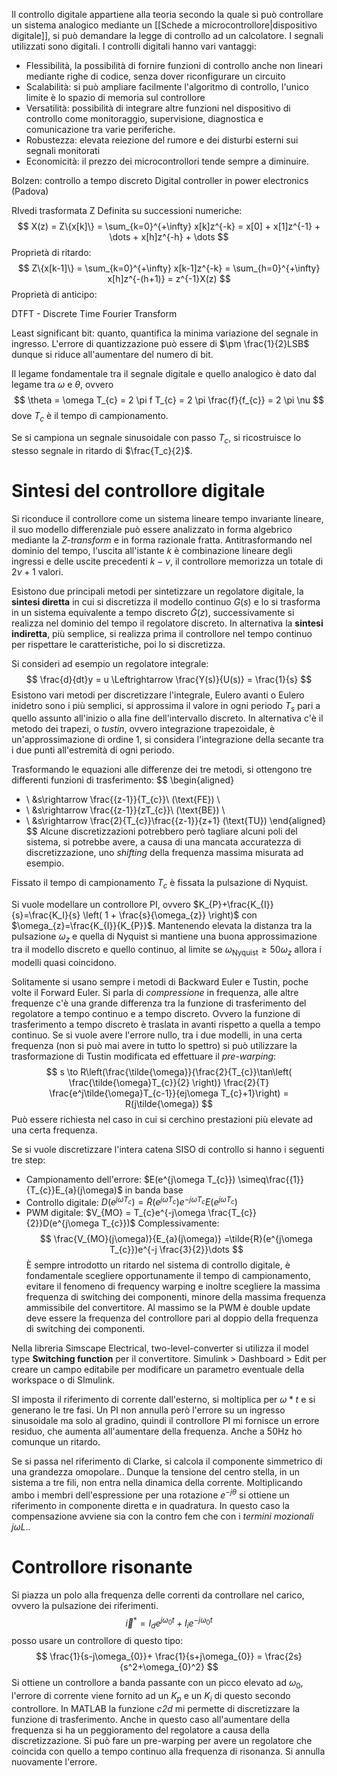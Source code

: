 Il controllo digitale appartiene alla teoria secondo la quale si può controllare un sistema analogico mediante un [[Schede a microcontrollore|dispositivo digitale]], si può demandare la legge di controllo ad un calcolatore.
I segnali utilizzati sono digitali.
I controlli digitali hanno vari vantaggi:
- Flessibilità, la possibilità di fornire funzioni di controllo anche non lineari mediante righe di codice, senza dover riconfigurare un circuito
- Scalabilità: si può ampliare facilmente l'algoritmo di controllo, l'unico limite è lo spazio di memoria sul controllore
- Versatilità: possibilità di integrare altre funzioni nel dispositivo di controllo come monitoraggio, supervisione, diagnostica e comunicazione tra varie periferiche.
- Robustezza: elevata reiezione del rumore e dei disturbi esterni sui segnali monitorati
- Economicità: il prezzo dei microcontrollori tende sempre a diminuire.

Bolzen: controllo a tempo discreto
Digital controller in power electronics (Padova)

RIvedi trasformata Z
Definita su successioni numeriche:
$$
X(z) = Z\{x[k]\} = \sum_{k=0}^{+\infty} x[k]z^{-k} = x[0] + x[1]z^{-1} + \dots + x[h]z^{-h} + \dots
$$
Proprietà di ritardo:
$$
Z\{x[k-1]\} = \sum_{k=0}^{+\infty} x[k-1]z^{-k} = \sum_{h=0}^{+\infty} x[h]z^{-(h+1)} = z^{-1}X(z)
$$
Proprietà di anticipo:

DTFT - Discrete Time Fourier Transform

Least significant bit: quanto, quantifica la minima variazione del segnale in ingresso.
L'errore di quantizzazione può essere di $\pm \frac{1}{2}LSB$ dunque si riduce all'aumentare del numero di bit.

Il legame fondamentale tra il segnale digitale e quello analogico è dato dal legame tra $\omega$ e $\theta$, ovvero
$$
\theta = \omega T_{c} = 2 \pi f T_{c} = 2 \pi \frac{f}{f_{c}} = 2 \pi \nu
$$
dove $T_c$ è il tempo di campionamento.

Se si campiona un segnale sinusoidale con passo $T_c$, si ricostruisce lo stesso segnale in ritardo di $\frac{T_c}{2}$. 

# Sintesi del controllore digitale
Si riconduce il controllore come un sistema lineare tempo invariante lineare, il suo modello differenziale può essere analizzato in forma algebrico mediante la *Z-transform* e in forma razionale fratta.
Antitrasformando nel dominio del tempo, l'uscita all'istante $k$ è combinazione lineare degli ingressi e delle uscite precedenti $k-\nu$, il controllore memorizza un totale di $2\nu+1$ valori.

Esistono due principali metodi per sintetizzare un regolatore digitale, la **sintesi diretta** in cui si discretizza il modello continuo $G(s)$ e lo si trasforma in un sistema equivalente a tempo discreto $\tilde{G}(z)$, successivamente si realizza nel dominio del tempo il regolatore discreto.
In alternativa la **sintesi indiretta**, più semplice, si realizza prima il controllore nel tempo continuo per rispettare le caratteristiche, poi lo si discretizza.

Si consideri ad esempio un regolatore integrale:
$$
\frac{d}{dt}y = u \Leftrightarrow \frac{Y(s)}{U(s)} = \frac{1}{s}
$$
Esistono vari metodi per discretizzare l'integrale, Eulero avanti o Eulero inidetro sono i più semplici, si approssima il valore in ogni periodo $T_s$ pari a quello assunto all'inizio o alla fine dell'intervallo discreto.
In alternativa c'è il metodo dei trapezi, o *tustin*, ovvero integrazione trapezoidale, è un'approssimazione di ordine 1, si considera l'integrazione della secante tra i due punti all'estremità di ogni periodo.

Trasformando le equazioni alle differenze dei tre metodi, si ottengono tre differenti funzioni di trasferimento:
$$
\begin{aligned}
- \ &s\rightarrow  \frac{{z-1}}{T_{c}}\ (\text{FE}) \\
- \ &s\rightarrow \frac{{z-1}}{zT_{c}}\ (\text{BE}) \\
- \ &s\rightarrow \frac{2}{T_{c}}\frac{{z-1}}{z+1} (\text{TU})
\end{aligned}
$$
Alcune discretizzazioni potrebbero però tagliare alcuni poli del sistema, si potrebbe avere, a causa di una mancata accuratezza di discretizzazione, uno *shifting* della frequenza massima misurata ad esempio.

Fissato il tempo di campionamento $T_c$ è fissata la pulsazione di Nyquist.

Si vuole modellare un controllore PI, ovvero $K_{P}+\frac{K_{I}}{s}=\frac{K_I}{s} \left( 1  + \frac{s}{\omega_{z}} \right)$ con $\omega_{z}=\frac{K_{I}}{K_{P}}$.
Mantenendo elevata la distanza tra la pulsazione $\omega_{z}$ e quella di Nyquist si mantiene una buona approssimazione tra il modello discreto e quello continuo, al limite se $\omega_{\text{Nyquist}}\geq 50\omega_{z}$ allora i modelli quasi coincidono.

Solitamente si usano sempre i metodi di Backward Euler e Tustin, poche volte il Forward Euler. 
Si parla di *compressione* in frequenza, alle altre frequenze c'è una grande differenza tra la funzione di trasferimento del regolatore a tempo continuo e a tempo discreto.
Ovvero la funzione di trasferimento a tempo discreto è traslata in avanti rispetto a quella a tempo continuo.
Se si vuole avere l'errore nullo, tra i due modelli, in una certa frequenza (non si può mai avere in tutto lo spettro) si può utilizzare la trasformazione di Tustin modificata ed effettuare il *pre-warping*:
$$
s \to R\left(\frac{\tilde{\omega}}{\frac{2}{T_{c}}\tan\left( \frac{\tilde{\omega}T_{c}}{2} \right)} \frac{2}{T} \frac{e^j\tilde{\omega}T_{c-1}}{ej\omega T_{c}+1}\right) = R(j\tilde{\omega})
$$
Può essere richiesta nel caso in cui si cerchino prestazioni più elevate ad una certa frequenza.

Se si vuole discretizzare l'intera catena SISO di controllo si hanno i seguenti tre step:
- Campionamento dell'errore: $E(e^{j\omega T_{c}}) \simeq\frac{{1}}{T_{c}}E_{a}(j\omega)$ in banda base
- Controllo digitale: $D(e^{j\omega T_{c}} )=\tilde{R}(e^{j\omega T_{c}})e^{-j\omega T_{c}}E(e^{j\omega T_{c}})$
- PWM digitale: $V_{MO} = T_{c}e^{-j\omega \frac{T_{c}}{2}}D(e^{j\omega T_{c}})$
Complessivamente:
$$
\frac{V_{MO}(j\omega)}{E_{a}(j\omega)} =\tilde{R}(e^{j\omega T_{c}})e^{-j \frac{3}{2}}\dots
$$
È sempre introdotto un ritardo nel sistema di controllo digitale, è fondamentale scegliere opportunamente il tempo di campionamento, evitare il fenomeno di frequency warping e inoltre scegliere la massima frequenza di switching dei componenti, minore della massima frequenza ammissibile del convertitore.
Al massimo se la PWM è double update deve essere la frequenza del controllore pari al doppio della frequenza di switching dei componenti.


Nella libreria Simscape Electrical, two-level-converter si utilizza il model type **Switching function** per il convertitore.
Simulink > Dashboard > Edit per creare un campo editabile per modificare un parametro eventuale della workspace o di SImulink.

SI imposta il riferimento di corrente dall'esterno, si moltiplica per $\omega*t$ e si generano le tre fasi.
Un PI non annulla però l'errore su un ingresso sinusoidale ma solo al gradino, quindi il controllore PI mi fornisce un errore residuo, che aumenta all'aumentare della frequenza.
Anche a 50Hz ho comunque un ritardo.

Se si passa nel riferimento di Clarke, si calcola il componente simmetrico di una grandezza omopolare..
Dunque la tensione del centro stella, in un sistema a tre fili, non entra nella dinamica della corrente.
Moltiplicando ambo i membri dell'espressione per una rotazione $e^{-j\theta}$ si ottiene un riferimento in componente diretta e in quadratura.
In questo caso la compensazione avviene sia con la contro fem che con i *termini mozionali* $j\omega L$..

# Controllore risonante
Si piazza un polo alla frequenza delle correnti da controllare nel carico, ovvero la pulsazione dei riferimenti.
$$
\vec{i}^* = {I}_{d}e^{j\omega_{0} t} + I_{i}e^{-j\omega_{0} t}
$$
posso usare un controllore di questo tipo:
$$
\frac{1}{s-j\omega_{0}}+ \frac{1}{s+j\omega_{0}} = \frac{2s}{s^2+\omega_{0}^2}
$$
Si ottiene un controllore a banda passante con un picco elevato ad $\omega_{0}$, l'errore di corrente viene fornito ad un $K_p$ e un $K_{i}$ di questo secondo controllore.
In MATLAB la funzione *c2d* mi permette di discretizzare la funzione di trasferimento.
Anche in questo caso all'aumentare della frequenza si ha un peggioramento del regolatore a causa della discretizzazione.
Si può fare un pre-warping per avere un regolatore che coincida con quello a tempo continuo alla frequenza di risonanza.
Si annulla nuovamente l'errore.
